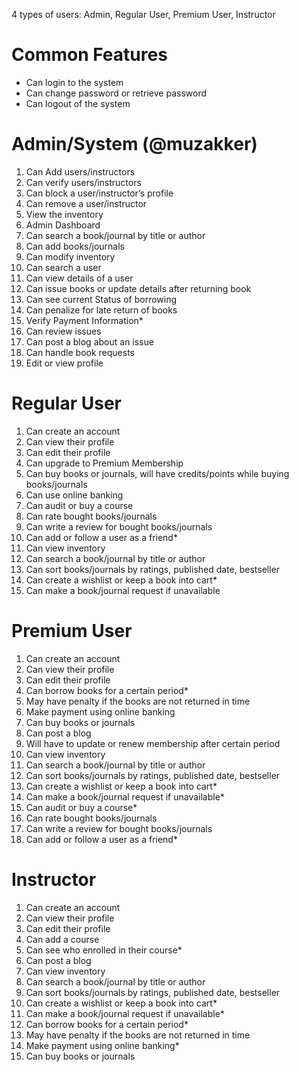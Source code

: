 4 types of users: Admin, Regular User, Premium User, Instructor

# Common Features
  - Can login to the system
  - Can change password or retrieve password
  - Can logout of the system

#	Admin/System (@muzakker)
  1.	Can Add users/instructors
  2.	Can verify users/instructors
  3.	Can block a user/instructor’s profile
  4.	Can remove a user/instructor
  5.	View the inventory
  6.	Admin Dashboard 
  7.	Can search a book/journal by title or author
  8.	Can add books/journals
  9.	Can modify inventory
  10.	Can search a user
  11.	Can view details of a user
  12.	Can issue books or update details after returning book
  13.	Can see current Status of borrowing
  14.	Can penalize for late return of books
  15.	Verify Payment Information*
  16.	Can review issues
  17.	Can post a blog about an issue
  18.	Can handle book requests
  19.	Edit or view profile

#	Regular User
  1.	Can create an account
  2.	Can view their profile
  3.	Can edit their profile
  4.	Can upgrade to Premium Membership
  5.	Can buy books or journals, will have credits/points while buying books/journals
  6.	Can use online banking
  7.	Can audit or buy a course
  8.	Can rate bought books/journals
  9.	Can write a review for bought books/journals
  10.	Can add or follow a user as a friend*
  11.	Can view inventory
  12.	Can search a book/journal by title or author
  13.	Can sort books/journals by ratings, published date, bestseller
  14.	Can create a wishlist or keep a book into cart*
  15.	Can make a book/journal request if unavailable

#	Premium User
  1.	Can create an account
  2.	Can view their profile
  3.	Can edit their profile
  4.	Can borrow books for a certain period*
  5.	May have penalty if the books are not returned in time
  6.	Make payment using online banking
  7.	Can buy books or journals
  8.	Can post a blog
  9.	Will have to update or renew membership after certain period
  10.	Can view inventory
  11.	Can search a book/journal by title or author
  12.	Can sort books/journals by ratings, published date, bestseller
  13.	Can create a wishlist or keep a book into cart*
  14.	Can make a book/journal request if unavailable*
  15.	Can audit or buy a course*
  16.	Can rate bought books/journals
  17.	Can write a review for bought books/journals
  18.	Can add or follow a user as a friend*

# Instructor
  1.	Can create an account
  2.	Can view their profile
  3.	Can edit their profile
  4.	Can add a course
  5.	Can see who enrolled in their course*
  6.	Can post a blog
  7.	Can view inventory
  8.	Can search a book/journal by title or author
  9.	Can sort books/journals by ratings, published date, bestseller
  10.	Can create a wishlist or keep a book into cart*
  11.	Can make a book/journal request if unavailable*
  12.	Can borrow books for a certain period*
  13.	May have penalty if the books are not returned in time
  14.	Make payment using online banking*
  15.	Can buy books or journals


